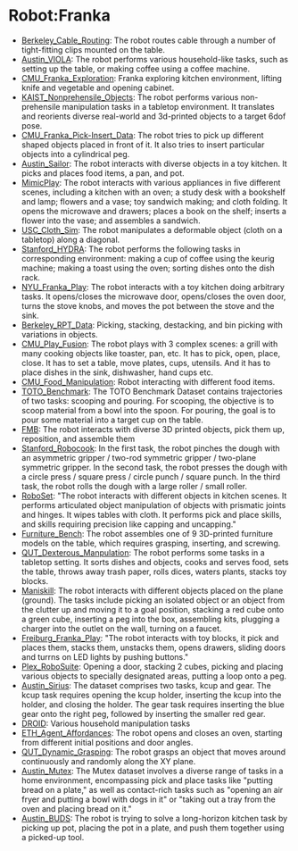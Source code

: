 # Robot:Franka

- [Berkeley_Cable_Routing](oed-playground/tree/master/pages/datasets/berkeley_cable_routing.md): The robot routes cable through a number of tight-fitting clips mounted on the table.
- [Austin_VIOLA](oed-playground/tree/master/pages/datasets/vio.md): The robot performs various household-like tasks, such as setting up the table, or making coffee using a coffee machine. 
- [CMU_Franka_Exploration](oed-playground/tree/master/pages/datasets/cmu_franka_exploration_dataset_converted_externally_to_rlds.md): Franka exploring kitchen environment, lifting knife and vegetable and opening cabinet.
- [KAIST_Nonprehensile_Objects](oed-playground/tree/master/pages/datasets/kaist_nonprehensile_converted_externally_to_rlds.md): The robot performs various non-prehensile manipulation tasks in a tabletop environment. It translates and reorients diverse real-world and 3d-printed objects to a target 6dof pose.
- [CMU_Franka_Pick-Insert_Data](oed-playground/tree/master/pages/datasets/iamlab_cmu_pickup_insert_converted_externally_to_rlds.md): The robot tries to pick up different shaped objects placed in front of it. It also tries to insert particular objects into a cylindrical peg.
- [Austin_Sailor](oed-playground/tree/master/pages/datasets/ustin_sailor_dataset_converted_externally_to_rlds.md): The robot interacts with diverse objects in a toy kitchen. It picks and places food items, a pan, and pot.
- [MimicPlay](oed-playground/tree/master/pages/datasets/imicp.md): The robot interacts with various appliances in five different scenes, including a kitchen with an oven; a study desk with a bookshelf and lamp; flowers and a vase; toy sandwich making; and cloth folding. It opens the microwave and drawers; places a book on the shelf; inserts a flower into the vase; and assembles a sandwich.
- [USC_Cloth_Sim](oed-playground/tree/master/pages/datasets/usc_cloth_sim_converted_externally_to_rlds.md): The robot manipulates a deformable object (cloth on a tabletop) along a diagonal.
- [Stanford_HYDRA](oed-playground/tree/master/pages/datasets/stanford_hydra_dataset_converted_externally_to_rlds.md): The robot performs the following tasks in corresponding environment: making a cup of coffee using the keurig machine; making a toast using the oven; sorting dishes onto the dish rack.
- [NYU_Franka_Play](oed-playground/tree/master/pages/datasets/nyu_franka_play_dataset_converted_externally_to_rlds.md): The robot interacts with a toy kitchen doing arbitrary tasks. It opens/closes the microwave door, opens/closes the oven door, turns the stove knobs, and moves the pot between the stove and the sink.
- [Berkeley_RPT_Data](oed-playground/tree/master/pages/datasets/berkeley_rpt_converted_externally_to_rlds.md): Picking, stacking, destacking, and bin picking with variations in objects.
- [CMU_Play_Fusion](oed-playground/tree/master/pages/datasets/cmu_play_fusion.md): The robot plays with 3 complex scenes: a grill with many cooking objects like toaster, pan, etc. It has to pick, open, place, close. It  has to set a table, move plates, cups, utensils. And it has to place dishes in the sink, dishwasher, hand cups etc. 
- [CMU_Food_Manipulation](oed-playground/tree/master/pages/datasets/cmu_food_manipulation.md): Robot interacting with different food items.
- [TOTO_Benchmark](oed-playground/tree/master/pages/datasets/toto.md): The TOTO Benchmark Dataset contains trajectories of two tasks: scooping and pouring. For scooping, the objective is to scoop material from a bowl into the spoon. For pouring, the goal is to pour some material into a target cup on the table. 
- [FMB](oed-playground/tree/master/pages/datasets/fmb.md): The robot interacts with diverse 3D printed objects, pick them up, reposition, and assemble them
- [Stanford_Robocook](oed-playground/tree/master/pages/datasets/stanford_robocook_converted_externally_to_rlds.md): In the first task, the robot pinches the dough with an asymmetric gripper / two-rod symmetric gripper / two-plane symmetric gripper. In the second task, the robot presses the dough with a circle press / square press / circle punch / square punch. In the third task, the robot rolls the dough with a large roller / small roller.
- [RoboSet](oed-playground/tree/master/pages/datasets/roboset.md): "The robot interacts with different objects in kitchen scenes. It performs articulated object manipulation of objects with prismatic joints and hinges. It wipes tables with cloth. It performs pick and place skills, and skills requiring precision like capping and uncapping."
- [Furniture_Bench](oed-playground/tree/master/pages/datasets/furniture_bench_dataset_converted_externally_to_rlds.md): The robot assembles one of 9 3D-printed furniture models on the table, which requires grasping, inserting, and screwing.
- [QUT_Dexterous_Manpulation](oed-playground/tree/master/pages/datasets/qut_dexterous_manpulation.md): The robot performs some tasks in a tabletop setting. It sorts dishes and objects, cooks and serves food, sets the table, throws away trash paper, rolls dices, waters plants, stacks toy blocks.
- [Maniskill](oed-playground/tree/master/pages/datasets/niskill_dataset_converted_externally_to_rlds.md): The robot interacts with different objects placed on the plane (ground). The tasks include picking an isolated object or an object from the clutter up and moving it to a goal position, stacking a red cube onto a green cube, inserting a peg into the box, assembling kits, plugging a charger into the outlet on the wall, turning on a faucet.
- [Freiburg_Franka_Play](oed-playground/tree/master/pages/datasets/taco_p.md): "The robot interacts with toy blocks, it pick and places them, stacks them, unstacks them, opens drawers, sliding doors and turrns on LED lights by pushing buttons."
- [Plex_RoboSuite](oed-playground/tree/master/pages/datasets/plex_robosuite.md): Opening a door, stacking 2 cubes, picking and placing various objects to specially designated areas, putting a loop onto a peg.
- [Austin_Sirius](oed-playground/tree/master/pages/datasets/ustin_sirius_dataset_converted_externally_to_rlds.md): The dataset comprises two tasks, kcup and gear. The kcup task requires opening the kcup holder, inserting the kcup into the holder, and closing the holder. The gear task requires inserting the blue gear onto the right peg, followed by inserting the smaller red gear.
- [DROID](oed-playground/tree/master/pages/datasets/droid.md): Various household manipulation tasks
- [ETH_Agent_Affordances](oed-playground/tree/master/pages/datasets/eth_agent_affordances.md): The robot opens and closes an oven, starting from different initial positions and door angles.
- [QUT_Dynamic_Grasping](oed-playground/tree/master/pages/datasets/qut_dynamic_grasping.md): The robot grasps an object that moves around continuously and randomly along the XY plane. 
- [Austin_Mutex](oed-playground/tree/master/pages/datasets/utaustin_mutex.md): The Mutex dataset involves a diverse range of tasks in a home environment, encompassing pick and place tasks like "putting bread on a plate," as well as contact-rich tasks such as "opening an air fryer and putting a bowl with dogs in it" or "taking out a tray from the oven and placing bread on it."
- [Austin_BUDS](oed-playground/tree/master/pages/datasets/ustin_buds_dataset_converted_externally_to_rlds.md): The robot is trying to solve a long-horizon kitchen task by picking up pot, placing the pot in a plate, and push them together using a picked-up tool.